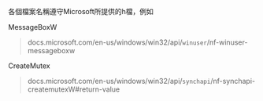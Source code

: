 各個檔案名稱遵守Microsoft所提供的h檔，例如

MessageBoxW

> docs.microsoft.com/en-us/windows/win32/api/`winuser`/nf-winuser-messageboxw

CreateMutex 
> docs.microsoft.com/en-us/windows/win32/api/`synchapi`/nf-synchapi-createmutexW#return-value
